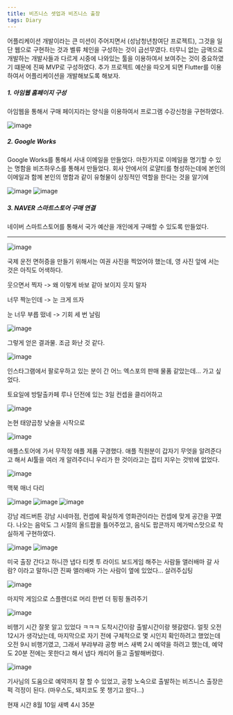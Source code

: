 ```yaml
---
title: 비즈니스 셋업과 비즈니스 출장
tags: Diary
---
```


어플리케이션 개발이라는 큰 미션이 주어지면서 (성남청년참여단 프로젝트), 그것을 일단 웹으로 구현하는 것과 벨류 체인을 구성하는 것이 급선무였다. 터무니 없는 금액으로 개발하는 개발사들과 다르게 시중에 나와있는 툴을 이용하여서 보여주는 것이 중요하였기 떄문에 진짜 MVP로 구성하였다. 추가 프로젝트 예산을 따오게 되면 Flutter를 이용하여서 어플리케이션을 개발해보도록 해보자.

##### 1. 아임웹 홈페이지 구성

아임웹을 통해서 구매 페이지라는 양식을 이용하여서 프로그램 수강신청을 구현하였다. 

 ![image](/assets/images/250809-01.png)

##### 2. Google Works

Google Works를 통해서 사내 이메일을 만들었다. 마찬가지로 이메일을 명기할 수 있는 명함을 비즈하우스를 통해서 만들었다. 회사 안에서의 로얄티를 형성하는데에 본인의 이메일과 함께 본인의 명함과 같이 유형물이 상징적인 역할을 한다는 것을 알기에 

![image](/assets/images/250809-02.png)
![image](/assets/images/250809-03.png)

##### 3. NAVER 스마트스토어 구매 연결

네이버 스마트스토어를 통해서 국가 예산을 개인에게 구매할 수 있도록 만들었다.

---

![image](/assets/images/250809_여권사진.jpeg)

국제 운전 면허증을 만들기 위해서는 여권 사진을 찍었어야 했는데, 영 사진 앞에 서는 것은 아직도 어색하다.

웃으면서 찍자 -> 왜 이렇게 바보 같아 보이지 웃지 말자

너무 짝눈인데 -> 눈 크게 뜨자

눈 너무 부릅 떴네 -> 기회 세 번 날림

![image](/assets/images/250809_국제운전.jpeg)

그렇게 얻은 결과물. 조금 화난 것 같다.


![image](/assets/images/250809-04.jpeg)

인스타그램에서 팔로우하고 있는 분이 간 어느 엑스포의 판매 물품 같았는데... 가고 싶었다.


토요일에 방탈출카페 루나 던전에 있는 3일 컨셉을 클리어하고 

![image](/assets/images/250809_태양곱창.jpeg)

논현 태양곱창 낮술을 시작으로 

![image](/assets/images/250809_애플.jpeg)

애플스토어에 가서 무작정 애플 제품 구경했다. 애플 직원분이 갑자기 무엇을 알려준다고 해서 AI툴을 여러 개 알려주더니 우리가 한 것이라고는 잡티 지우는 것밖에 없었다.

![image](/assets/images/250809_맥북.jpeg)

맥북 매너 다리

![image](/assets/images/250809-06.jpeg)
![image](/assets/images/250809-07.jpeg)
![image](/assets/images/250809-08.jpeg)

강남 레드버튼 강남 시네마점, 컨셉에 확실하게 영화관이라는 컨셉에 맞게 공간을 꾸몄다. 나오는 음악도 그 시절의 올드팝을 틀어주었고, 음식도 팝콘까지 메가박스맛으로 착실하게 구현하였다.

![image](/assets/images/250809-09.jpeg)
![image](/assets/images/250809-10.jpeg)

미국 출장 간다고 하니깐 냅다 티켓 투 라이드 보드게임 해주는 사람들
앨러배마 갈 사람? 이라고 말하니깐 진짜 앨러배마 가는 사람이 옆에 있었다...
살려주십팅

![image](/assets/images/250809-11.jpeg)

마지막 게임으로 스플렌더로 머리 한번 더 핑핑 돌려주기

![image](/assets/images/250809-12.jpeg)

 비행기 시간 잘못 알고 있었다 ㅋㅋㅋ 도착시간이랑 출발시간이랑 헷갈렸다. 얼핏 오전 12시가 생각났는데, 마지막으로 자기 전에 구체적으로 몇 시인지 확인하려고 했었는데 오전 9시 비행기였고, 그래서 부랴부랴 공항 버스 새벽 2시 예약을 하려고 했는데, 예약도 20분 전에는 못한다고 해서 냅다 캐리어 들고 출발해버렸다. 
  
![image](/assets/images/250809-13.jpeg)

 기사님의 도움으로 예약까지 잘 할 수 있었고, 공항 노숙으로 출발하는 비즈니스 출장은 퍽 걱정이 된다. (마우스도, 돼지코도 못 챙기고 왔다...)

 현재 시간 8월 10일 새벽 4시 35분